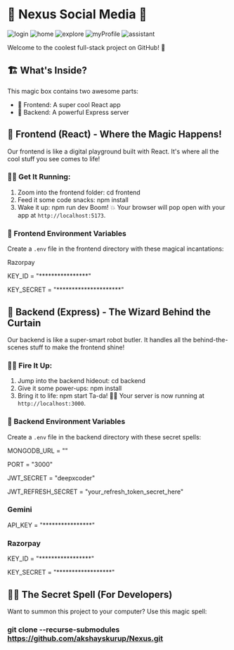 # 🚀 Nexus Social Media 🚀
![login](https://github.com/akshayskurup/Nexus/assets/70994724/b2223608-e45c-4378-b443-d2e33102466b)
![home](https://github.com/akshayskurup/Nexus/assets/70994724/3d71ad33-189d-4c53-836b-abe9bfd89d48)
![explore](https://github.com/akshayskurup/Nexus/assets/70994724/a35bbdb7-61b2-4b0b-9944-c4258a44c910)
![myProfile](https://github.com/akshayskurup/Nexus/assets/70994724/66444e15-ce80-4d39-9114-ca8809730483)
![assistant](https://github.com/akshayskurup/Nexus/assets/70994724/9e2dbd16-48e7-40e2-badc-fcc18697121b)

Welcome to the coolest full-stack project on GitHub! 🎉

## 🏗️ What's Inside?

This magic box contains two awesome parts:
- 🎨 Frontend: A super cool React app
- 🔧 Backend: A powerful Express server

## 🎨 Frontend (React) - Where the Magic Happens!

Our frontend is like a digital playground built with React. It's where all the cool stuff you see comes to life!

### 🏃‍♂️ Get It Running:

1. Zoom into the frontend folder:
 cd frontend
2. Feed it some code snacks: npm install
3. Wake it up: npm run dev
Boom! 💥 Your browser will pop open with your app at `http://localhost:5173`.
### 🔐 Frontend Environment Variables

Create a `.env` file in the frontend directory with these magical incantations:

Razorpay

KEY_ID = "****************"

KEY_SECRET = "*********************"

## 🔧 Backend (Express) - The Wizard Behind the Curtain

Our backend is like a super-smart robot butler. It handles all the behind-the-scenes stuff to make the frontend shine!

### 🏃‍♂️ Fire It Up:

1. Jump into the backend hideout: cd backend
2. Give it some power-ups: npm install
3. Bring it to life: npm start
Ta-da! 🎩✨ Your server is now running at `http://localhost:3000`.

### 🔐 Backend Environment Variables

Create a `.env` file in the backend directory with these secret spells:

MONGODB_URL = ""

PORT = "3000"

JWT_SECRET = "deepxcoder"

JWT_REFRESH_SECRET = "your_refresh_token_secret_here"

### Gemini

API_KEY = "****************"

### Razorpay

KEY_ID = "*****************"

KEY_SECRET = "******************"
## 🧙‍♂️ The Secret Spell (For Developers)

Want to summon this project to your computer? Use this magic spell:

### git clone --recurse-submodules https://github.com/akshayskurup/Nexus.git
